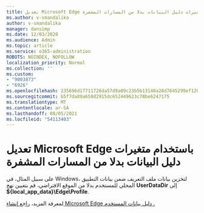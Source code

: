 ```yaml
---
title: تعديل Microsoft Edge باستخدام متغيرات دليل البيانات بدلا من المسارات المشفرة
ms.author: v-smandalika
author: v-smandalika
manager: dansimp
ms.date: 12/03/2020
ms.audience: Admin
ms.topic: article
ms.service: o365-administration
ROBOTS: NOINDEX, NOFOLLOW
localization_priority: Normal
ms.collection: ''
ms.custom:
- "9003873"
- "6926"
ms.openlocfilehash: 235696d17711726da57d9a09c23b5b13140a28d7645299ef120a4b2c7b395c5e
ms.sourcegitcommit: b5f7da89a650d2915dc652449623c78be6247175
ms.translationtype: MT
ms.contentlocale: ar-SA
ms.lasthandoff: 08/05/2021
ms.locfileid: "54113403"
---
```

# <a name="modify-microsoft-edge-by-using-data-directory-variables-rather-than-hardcoded-paths"></a>تعديل Microsoft Edge باستخدام متغيرات دليل البيانات بدلا من المسارات المشفرة

على سبيل المثال، في Windows، لتخزين بيانات ملف التعريف ضمن بيانات التطبيق المحلي للمستخدم بدلا من الموقع الافتراضي، قم بتعيين نهج **UserDataDir** إلى **${local_app_data}\Edge\Profile**. 

لمعرفة المزيد، [راجع إنشاء Microsoft Edge دليل بيانات المستخدم .](https://docs.microsoft.com/deployedge/edge-learnmore-create-user-directory-vars)